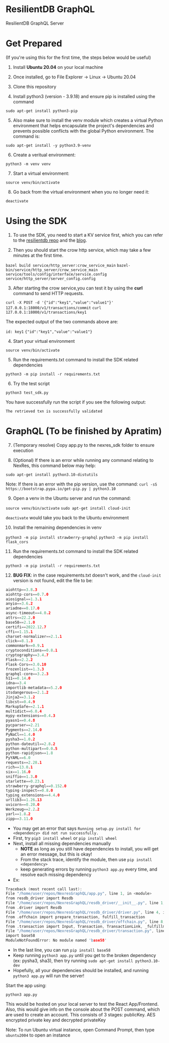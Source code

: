# ResilientDB GraphQL
ResilientDB GraphQL Server

# Get Prepared 

(If you're using this for the first time, the steps below would be useful)

1. Install **Ubuntu 20.04** on your local machine

2. Once installed, go to File Explorer -> Linux -> Ubuntu 20.04

3. Clone this repository

4. Install python3 (version - 3.9.18) and ensure pip is installed using the command

`sudo apt-get install python3-pip`

5. Also make sure to install the venv module which creates a virtual Python environment that helps encapsulate the project's dependencies and prevents possible conflicts with the global Python environment. The command is:

`sudo apt-get install -y python3.9-venv`

6. Create a veritual environment:

`python3 -m venv venv`

7. Start a virtual environment:

`source venv/bin/activate`

8. Go back from the virtual environment when you no longer need it:

`deactivate`

# Using the SDK 

1. To use the SDK, you need to start a KV service first, which you can refer to the [resilientdb repo](https://github.com/resilientdb/resilientdb) and the [blog](https://blog.resilientdb.com/2022/09/28/GettingStartedNexRes.html). 

2. Then you should start the crow http service, which may take a few minutes at the first time.

`bazel build service/http_server:crow_service_main`
`bazel-bin/service/http_server/crow_service_main service/tools/config/interface/service.config service/http_server/server_config.config`

3. After starting the crow service,you can test it by using the **curl** command to send HTTP requests.

`curl -X POST -d '{"id":"key1","value":"value1"}' 127.0.0.1:18000/v1/transactions/commit` 
`curl 127.0.0.1:18000/v1/transactions/key1`

The expected output of the two commands above are:

`id: key1`
`{"id":"key1","value":"value1"}`

4. Start your virtual environment

`source venv/bin/activate`

5. Run the requirements.txt command to install the SDK related dependencies

`python3 -m pip install -r requirements.txt`

6. Try the test script 

`python3 test_sdk.py`

You have successfully run the script if you see the following output:

`The retrieved txn is successfully validated`

# GraphQL (To be finished by Apratim)

7. (Temporary resolve) Copy app.py to the nexres_sdk folder to ensure execution

8. (Optional) If there is an error while running any command relating to NexRes, this command below may help:

`sudo apt-get install python3.10-distutils`

Note: If there is an error with the pip version, use the command:
`curl -sS https://bootstrap.pypa.io/get-pip.py | python3.10`

9. Open a venv in the Ubuntu server and run the command: 

`source venv/bin/activate`
`sudo apt-get install cloud-init`

`deactivate` would take you back to the Ubuntu environment

10. Install the remaining dependencies in venv

`python3 -m pip install strawberry-graphql`
`python3 -m pip install flask_cors`

11. Run the requirements.txt command to install the SDK related dependencies

`python3 -m pip install -r requirements.txt`

12. **BUG FIX**: in the case requirements.txt doesn't work, and the `cloud-init` version is not found, edit the file to be:
```C
aiohttp==3.8.3
aiohttp-cors==0.7.0
aiosignal==1.3.1
anyio==3.6.2
ariadne==0.17.0
async-timeout==4.0.2
attrs==22.2.0
base58==2.1.0
certifi==2022.12.7
cffi==1.15.1
charset-normalizer==2.1.1
click==8.1.3
commonmark==0.9.1
cryptoconditions==0.8.1
cryptography==3.4.7
Flask==2.2.2
Flask-Cors==3.0.10
frozenlist==1.3.3
graphql-core==3.2.3
h11==0.14.0
idna==3.4
importlib-metadata==5.2.0
itsdangerous==2.1.2
Jinja2==3.1.2
libcst==0.4.9
MarkupSafe==2.1.1
multidict==6.0.4
mypy-extensions==0.4.3
pyasn1==0.4.8
pycparser==2.21
Pygments==2.14.0
PyNaCl==1.4.0
pysha3==1.0.2
python-dateutil==2.8.2
python-multipart==0.0.5
python-rapidjson==1.8
PyYAML==6.0
requests==2.28.1
rich==13.0.1
six==1.16.0
sniffio==1.3.0
starlette==0.23.1
strawberry-graphql==0.152.0
typing-inspect==0.8.0
typing_extensions==4.4.0
urllib3==1.26.13
uvicorn==0.20.0
Werkzeug==2.2.2
yarl==1.8.2
zipp==3.11.0
```

- You may get an error that says `Running setup.py install for <dependency> did not run successfully.`
- First, try `pip3 install wheel` or `pip install wheel`
- Next, install all missing dependencies manually
    - **NOTE** as long as you still have dependencies to install, you will get an error message, but this is okay!
    - From the stack trace, identify the module, then use `pip install <dependency>`
    - keep generating errors by running `python3 app.py` every time, and resolve each missing dependency
- Ex:
```C
Traceback (most recent call last):
File "/home/user/repos/NexresGraphQL/app.py", line 1, in <module>
from resdb_driver import Resdb
File "/home/user/repos/NexresGraphQL/resdb_driver/__init__.py", line 1, in <module>
from .driver import Resdb
File "/home/user/repos/NexresGraphQL/resdb_driver/driver.py", line 4, in <module>
from .offchain import prepare_transaction, fulfill_transaction
File "/home/user/repos/NexresGraphQL/resdb_driver/offchain.py", line 8, in <module>
from .transaction import Input, Transaction, TransactionLink, _fulfillment_from_details
File "/home/user/repos/NexresGraphQL/resdb_driver/transaction.py", line 14, in <module>
import base58
ModuleNotFoundError: No module named 'base58'
```
- In the last line, you can run `pip install base58`
- Keep running `python3 app.py` until you get to the broken dependency (ex: pysha3, sha3), then try running `sudo apt-get install python3.10-dev`
- Hopefully, all your dependencies should be installed, and running `python3 app.py` will run the server!

Start the app using:

`python3 app.py`

This would be hosted on your local server to test the React App/Frontend.
Also, this would give info on the console about the POST command, which are used to create an account. This consists of 3 stages: publicKey. AES encrypted private key and decrypted privateKey

Note: To run Ubuntu virtual instance, open Command Prompt, then type `ubuntu2004` to open an instance
